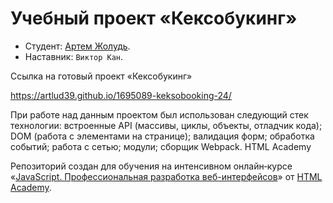 # Учебный проект «Кексобукинг»

* Студент: [Артем  Жолудь](https://up.htmlacademy.ru/javascript/24/user/1695089).
* Наставник: `Виктор Кан`.

Ссылка на готовый проект «Кексобукинг»

https://artlud39.github.io/1695089-keksobooking-24/

При работе над данным проектом был использован следующий стек технологии:
встроенные API (массивы, циклы, объекты, отладчик кода);
DOM (работа с элементами на странице);
валидация форм;
обработка событий;
работа с сетью;
модули;
сборщик Webpack.
HTML Academy


Репозиторий создан для обучения на интенсивном онлайн‑курсе «[JavaScript. Профессиональная разработка веб-интерфейсов](https://htmlacademy.ru/intensive/javascript)» от [HTML Academy](https://htmlacademy.ru).
